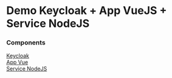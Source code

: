 # Demo Keycloak + App VueJS + Service NodeJS

### Components
[Keycloak](keycloak) <br>
[App Vue](app-vue) <br>
[Service NodeJS](service-nodejs) <br>